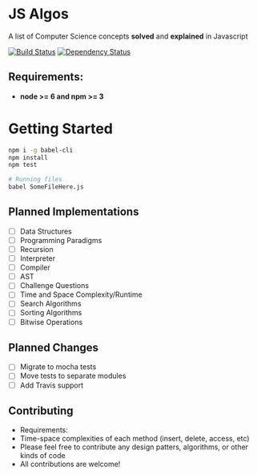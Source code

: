 JS Algos
============
A list of Computer Science concepts **solved** and **explained** in Javascript

[![Build Status](https://travis-ci.org/amilajack/js-algorithms.svg?branch=master)](https://travis-ci.org/amilajack/js-algorithms)
[![Dependency Status](https://img.shields.io/david/amilajack/js-algorithms.svg)](https://david-dm.org/amilajack/js-algorithms)

## Requirements:
* **node >= 6 and npm >= 3**

# Getting Started
```bash
npm i -g babel-cli
npm install
npm test

# Running files
babel SomeFileHere.js
```

## Planned Implementations
- [ ] Data Structures
- [ ] Programming Paradigms
- [ ] Recursion
- [ ] Interpreter
- [ ] Compiler
- [ ] AST
- [ ] Challenge Questions
- [ ] Time and Space Complexity/Runtime
- [ ] Search Algorithms
- [ ] Sorting Algorithms
- [ ] Bitwise Operations

## Planned Changes
- [ ] Migrate to mocha tests
- [ ] Move tests to separate modules
- [ ] Add Travis support

## Contributing
* Requirements:
 * Time-space complexities of each method (insert, delete, access, etc)
* Please feel free to contribute any design patters, algorithms, or other kinds of code
* All contributions are welcome!
